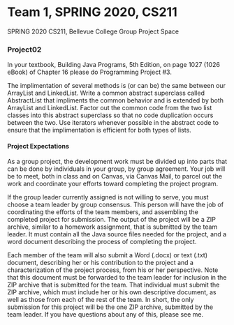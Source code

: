 # Team 1, SPRING 2020, CS211
SPRING 2020 CS211, Bellevue College Group Project Space

### Project02

In your textbook, Building Java Programs, 5th Edition, on page 1027 (1026 eBook) of Chapter 16 please do Programming Project #3.

The implimentation of several methods is (or can be) the same between our ArrayList and LinkedList. Write a common abstract superclass called AbstractList that impliments the common behavior and is extended by both ArrayList and LinkedList. Factor out the common code from the two list classes into this abstract superclass so that no code duplication occurs between the two. Use iterators whenever possible in the abstract code to ensure that the implimentation is efficient for both types of lists.

#### Project Expectations

As a group project, the development work must be divided up into parts that can be done by individuals in your group, by group agreement. Your job will be to meet, both in class and on Canvas, via Canvas Mail, to parcel out the work and coordinate your efforts toward completing the project program.

If the group leader currently assigned is not willing to serve, you must choose a team leader by group consensus. This person will have the job of coordinating the efforts of the team members, and assembling the completed project for submission. The output of the project will be a ZIP archive, similar to a homework assignment, that is submitted by the team leader. It must contain all the Java source files needed for the project, and a word document describing the process of completing the project.

Each member of the team will also submit a Word (.docx) or text (.txt) document, describing her or his contribution to the project and a characterization of the project process, from his or her perspective. Note that this document must be forwarded to the team leader for inclusion in the ZIP archive that is submitted for the team. That individual must submit the ZIP archive, which must include her or his own descriptive document, as well as those from each of the rest of the team. In short, the only submission for this project will be the one ZIP archive, submitted by the team leader. If you have questions about any of this, please see me.
